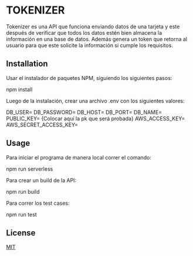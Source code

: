 # TOKENIZER

Tokenizer es una API que funciona enviando datos de una tarjeta y este después de verificar que todos los datos estén bien almacena la información en una base de datos. Además genera un token que retorna al usuario para que este solicite la información si cumple los requisitos.

## Installation

Usar el instalador de paquetes NPM, siguiendo los siguientes pasos:

npm install

Luego de la instalación, crear una archivo .env con los siguientes valores:

DB_USER=
DB_PASSWORD=
DB_HOST=
DB_PORT=
DB_NAME=
PUBLIC_KEY= {Colocar aquí la pk que será probada}
AWS_ACCESS_KEY=
AWS_SECRET_ACCESS_KEY=

## Usage

Para iniciar el programa de manera local correr el comando:

npm run serverless

Para crear un build de la API:

npm run build

Para correr los test cases:

npm run test


## License

[MIT](https://choosealicense.com/licenses/mit/)